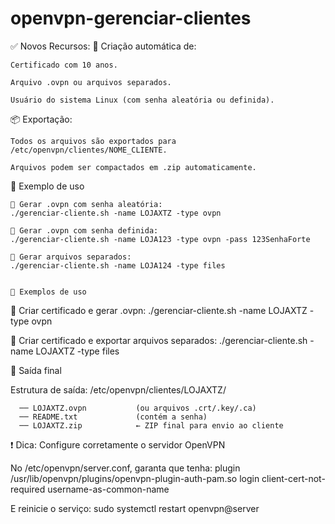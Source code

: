 # openvpn-gerenciar-clientes

✅ Novos Recursos:
🔐 Criação automática de:

    Certificado com 10 anos.

    Arquivo .ovpn ou arquivos separados.

    Usuário do sistema Linux (com senha aleatória ou definida).
    

📦 Exportação:

    Todos os arquivos são exportados para /etc/openvpn/clientes/NOME_CLIENTE.

    Arquivos podem ser compactados em .zip automaticamente.
    

🧪 Exemplo de uso

    🔹 Gerar .ovpn com senha aleatória:
    ./gerenciar-cliente.sh -name LOJAXTZ -type ovpn
    
    🔹 Gerar .ovpn com senha definida:
    ./gerenciar-cliente.sh -name LOJA123 -type ovpn -pass 123SenhaForte
    
    🔹 Gerar arquivos separados:
    ./gerenciar-cliente.sh -name LOJA124 -type files


    🧪 Exemplos de uso
🔸 Criar certificado e gerar .ovpn:
./gerenciar-cliente.sh -name LOJAXTZ -type ovpn

🔸 Criar certificado e exportar arquivos separados:
./gerenciar-cliente.sh -name LOJAXTZ -type files

📂 Saída final

Estrutura de saída:
    /etc/openvpn/clientes/LOJAXTZ/
    
      ── LOJAXTZ.ovpn           (ou arquivos .crt/.key/.ca)
      ── README.txt             (contém a senha)
      ── LOJAXTZ.zip            ← ZIP final para envio ao cliente

❗ Dica: Configure corretamente o servidor OpenVPN

No /etc/openvpn/server.conf, garanta que tenha:
plugin /usr/lib/openvpn/plugins/openvpn-plugin-auth-pam.so login
client-cert-not-required
username-as-common-name

E reinicie o serviço:
sudo systemctl restart openvpn@server




